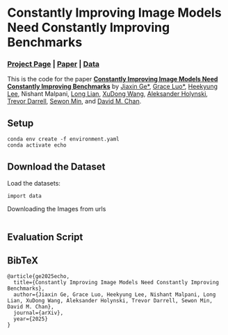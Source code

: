 # Constantly Improving Image Models Need Constantly Improving Benchmarks
### [Project Page](https://echo-bench.github.io/) | [Paper](https://echo-bench.github.io/) | [Data](https://huggingface.co/datasets/echo-bench/echo-bench)

This is the code for the paper [**Constantly Improving Image Models Need Constantly Improving Benchmarks**](https://echo-benchmark.github.io) by [Jiaxin Ge*](https://jiaxin.ge/), [Grace Luo*](https://graceluo.net/), [Heekyung Lee](https://kyunnilee.github.io/), Nishant Malpani, [Long Lian](https://tonylian.com/), [XuDong Wang](https://people.eecs.berkeley.edu/~xdwang/), [Aleksander Holynski](https://holynski.org/), [Trevor Darrell](http://people.eecs.berkeley.edu/~trevor/), [Sewon Min](https://www.sewonmin.com/), and [David M. Chan](https://dchan.cc/).

## Setup
```
conda env create -f environment.yaml
conda activate echo
```

## Download the Dataset
Load the datasets:
```
import data
```

Downloading the Images from urls
```

```

## Evaluation Script

## BibTeX

```
@article{ge2025echo,
  title={Constantly Improving Image Models Need Constantly Improving Benchmarks},
  author={Jiaxin Ge, Grace Luo, Heekyung Lee, Nishant Malpani, Long Lian, XuDong Wang, Aleksander Holynski, Trevor Darrell, Sewon Min, David M. Chan},
  journal={arXiv},
  year={2025}
}
```
